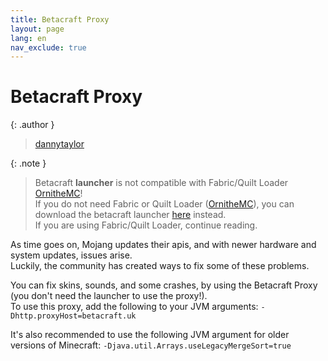 ```yaml
---
title: Betacraft Proxy
layout: page
lang: en
nav_exclude: true
---
```

# Betacraft Proxy

{: .author }
> [dannytaylor](https://mclegoman.com)

{: .note }
> Betacraft **launcher** is not compatible with Fabric/Quilt Loader [OrnitheMC](https://ornithemc.net/)!  
> If you do not need Fabric or Quilt Loader ([OrnitheMC](https://ornithemc.net/)), you can download the betacraft launcher [here](https://github.com/betacraftuk/betacraft-launcher/releases) instead.  
> If you are using Fabric/Quilt Loader, continue reading.  

As time goes on, Mojang updates their apis, and with newer hardware and system updates, issues arise.  
Luckily, the community has created ways to fix some of these problems.  

You can fix skins, sounds, and some crashes, by using the Betacraft Proxy (you don't need the launcher to use the proxy!).  
To use this proxy, add the following to your JVM arguments: `-Dhttp.proxyHost=betacraft.uk`  

It's also recommended to use the following JVM argument for older versions of Minecraft: `-Djava.util.Arrays.useLegacyMergeSort=true`  